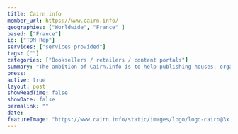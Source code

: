 ```yaml
---
title: Cairn.info 
member_url: https://www.cairn.info/
geographies: ["Worldwide", "France" ]
based: ["France"]
ig: ["TDM Rep"] 
services: ["services provided"] 
tags: [""]
categories: ["Booksellers / retailers / content portals"]
summary: "The ambition of Cairn.info is to help publishing houses, organizations or associations in charge of French-speaking humanities publications to manage the coexistence of paper and digital formats."
press:
active: true
layout: post
showReadTime: false
showDate: false
permalink: ""
date: 
featureImage: "https://www.cairn.info/static/images/logo/logo-cairn@3x.png"
---
```

